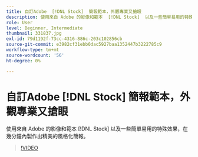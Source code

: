 ```yaml
---
title: 自訂Adobe  [!DNL Stock]  簡報範本，外觀專業又搶眼
description: 使用來自 Adobe 的影像和範本  [!DNL Stock]  以及一些簡單易用的特殊效果，在幾分鐘內建立精美的風格化簡報
role: User
level: Beginner, Intermediate
thumbnail: 331837.jpg
exl-id: 79d1192f-73cc-4316-886c-203c102856cb
source-git-commit: e3982cf31ebb0dac5927baa1352447b3222785c9
workflow-type: tm+mt
source-wordcount: '56'
ht-degree: 0%

---
```


# 自訂Adobe [!DNL Stock] 簡報範本，外觀專業又搶眼

使用來自 Adobe 的影像和範本 [!DNL Stock] 以及一些簡單易用的特殊效果，在幾分鐘內製作出精美的風格化簡報。

>[!VIDEO](https://video.tv.adobe.com/v/331837?hidetitle=true)

